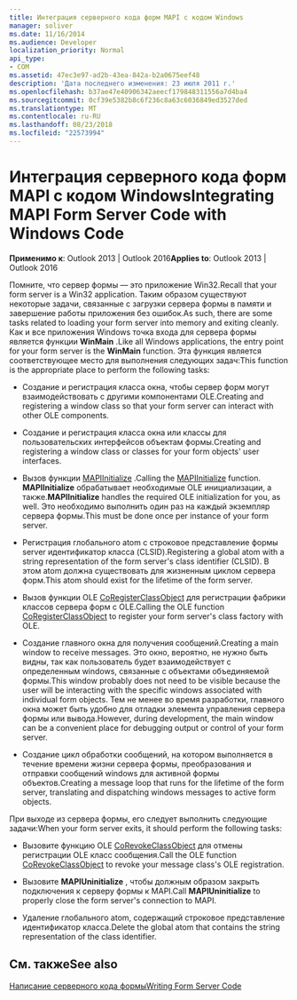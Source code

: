 ```yaml
---
title: Интеграция серверного кода форм MAPI с кодом Windows
manager: soliver
ms.date: 11/16/2014
ms.audience: Developer
localization_priority: Normal
api_type:
- COM
ms.assetid: 47ec3e97-ad2b-43ea-842a-b2a0675eef48
description: 'Дата последнего изменения: 23 июля 2011 г.'
ms.openlocfilehash: b37ae47e40906342aeecf179848311556a7d4ba4
ms.sourcegitcommit: 0cf39e5382b8c6f236c8a63c6036849ed3527ded
ms.translationtype: MT
ms.contentlocale: ru-RU
ms.lasthandoff: 08/23/2018
ms.locfileid: "22573994"
---
```

# <a name="integrating-mapi-form-server-code-with-windows-code"></a><span data-ttu-id="ff505-103">Интеграция серверного кода форм MAPI с кодом Windows</span><span class="sxs-lookup"><span data-stu-id="ff505-103">Integrating MAPI Form Server Code with Windows Code</span></span>

  
  
<span data-ttu-id="ff505-104">**Применимо к**: Outlook 2013 | Outlook 2016</span><span class="sxs-lookup"><span data-stu-id="ff505-104">**Applies to**: Outlook 2013 | Outlook 2016</span></span> 
  
<span data-ttu-id="ff505-105">Помните, что сервер формы — это приложение Win32.</span><span class="sxs-lookup"><span data-stu-id="ff505-105">Recall that your form server is a Win32 application.</span></span> <span data-ttu-id="ff505-106">Таким образом существуют некоторые задачи, связанные с загрузки сервера формы в памяти и завершение работы приложения без ошибок.</span><span class="sxs-lookup"><span data-stu-id="ff505-106">As such, there are some tasks related to loading your form server into memory and exiting cleanly.</span></span> <span data-ttu-id="ff505-107">Как и все приложения Windows точка входа для сервера формы является функции **WinMain** .</span><span class="sxs-lookup"><span data-stu-id="ff505-107">Like all Windows applications, the entry point for your form server is the **WinMain** function.</span></span> <span data-ttu-id="ff505-108">Эта функция является соответствующее место для выполнения следующих задач:</span><span class="sxs-lookup"><span data-stu-id="ff505-108">This function is the appropriate place to perform the following tasks:</span></span> 
  
- <span data-ttu-id="ff505-109">Создание и регистрация класса окна, чтобы сервер форм могут взаимодействовать с другими компонентами OLE.</span><span class="sxs-lookup"><span data-stu-id="ff505-109">Creating and registering a window class so that your form server can interact with other OLE components.</span></span>
    
- <span data-ttu-id="ff505-110">Создание и регистрация класса окна или классы для пользовательских интерфейсов объектам формы.</span><span class="sxs-lookup"><span data-stu-id="ff505-110">Creating and registering a window class or classes for your form objects' user interfaces.</span></span>
    
- <span data-ttu-id="ff505-111">Вызов функции [MAPIInitialize](mapiinitialize.md) .</span><span class="sxs-lookup"><span data-stu-id="ff505-111">Calling the [MAPIInitialize](mapiinitialize.md) function.</span></span> <span data-ttu-id="ff505-112">**MAPIInitialize** обрабатывает необходимые OLE инициализации, а также.</span><span class="sxs-lookup"><span data-stu-id="ff505-112">**MAPIInitialize** handles the required OLE initialization for you, as well.</span></span> <span data-ttu-id="ff505-113">Это необходимо выполнить один раз на каждый экземпляр сервера формы.</span><span class="sxs-lookup"><span data-stu-id="ff505-113">This must be done once per instance of your form server.</span></span> 
    
- <span data-ttu-id="ff505-114">Регистрация глобального atom с строковое представление формы server идентификатор класса (CLSID).</span><span class="sxs-lookup"><span data-stu-id="ff505-114">Registering a global atom with a string representation of the form server's class identifier (CLSID).</span></span> <span data-ttu-id="ff505-115">В этом atom должна существовать для жизненным циклом сервера форм.</span><span class="sxs-lookup"><span data-stu-id="ff505-115">This atom should exist for the lifetime of the form server.</span></span>
    
- <span data-ttu-id="ff505-116">Вызов функции OLE [CoRegisterClassObject](http://msdn.microsoft.com/en-us/library/ms693407.aspx) для регистрации фабрики классов сервера форм с OLE.</span><span class="sxs-lookup"><span data-stu-id="ff505-116">Calling the OLE function [CoRegisterClassObject](http://msdn.microsoft.com/en-us/library/ms693407.aspx) to register your form server's class factory with OLE.</span></span> 
    
- <span data-ttu-id="ff505-117">Создание главного окна для получения сообщений.</span><span class="sxs-lookup"><span data-stu-id="ff505-117">Creating a main window to receive messages.</span></span> <span data-ttu-id="ff505-118">Это окно, вероятно, не нужно быть видны, так как пользователь будет взаимодействует с определенным windows, связанные с объектами объединяемой формы.</span><span class="sxs-lookup"><span data-stu-id="ff505-118">This window probably does not need to be visible because the user will be interacting with the specific windows associated with individual form objects.</span></span> <span data-ttu-id="ff505-119">Тем не менее во время разработки, главного окна может быть удобно для отладки элемента управления сервера формы или вывода.</span><span class="sxs-lookup"><span data-stu-id="ff505-119">However, during development, the main window can be a convenient place for debugging output or control of your form server.</span></span>
    
- <span data-ttu-id="ff505-120">Создание цикл обработки сообщений, на котором выполняется в течение времени жизни сервера формы, преобразования и отправки сообщений windows для активной формы объектов.</span><span class="sxs-lookup"><span data-stu-id="ff505-120">Creating a message loop that runs for the lifetime of the form server, translating and dispatching windows messages to active form objects.</span></span>
    
<span data-ttu-id="ff505-121">При выходе из сервера формы, его следует выполнить следующие задачи:</span><span class="sxs-lookup"><span data-stu-id="ff505-121">When your form server exits, it should perform the following tasks:</span></span>
  
- <span data-ttu-id="ff505-122">Вызовите функцию OLE [CoRevokeClassObject](http://msdn.microsoft.com/en-us/library/ms688650%28VS.85%29.aspx) для отмены регистрации OLE класс сообщения.</span><span class="sxs-lookup"><span data-stu-id="ff505-122">Call the OLE function [CoRevokeClassObject](http://msdn.microsoft.com/en-us/library/ms688650%28VS.85%29.aspx) to revoke your message class's OLE registration.</span></span> 
    
- <span data-ttu-id="ff505-123">Вызовите **MAPIUninitialize** , чтобы должным образом закрыть подключения к серверу формы к MAPI.</span><span class="sxs-lookup"><span data-stu-id="ff505-123">Call **MAPIUninitialize** to properly close the form server's connection to MAPI.</span></span> 
    
- <span data-ttu-id="ff505-124">Удаление глобального atom, содержащий строковое представление идентификатор класса.</span><span class="sxs-lookup"><span data-stu-id="ff505-124">Delete the global atom that contains the string representation of the class identifier.</span></span>
    
## <a name="see-also"></a><span data-ttu-id="ff505-125">См. также</span><span class="sxs-lookup"><span data-stu-id="ff505-125">See also</span></span>



[<span data-ttu-id="ff505-126">Написание серверного кода формы</span><span class="sxs-lookup"><span data-stu-id="ff505-126">Writing Form Server Code</span></span>](writing-form-server-code.md)

